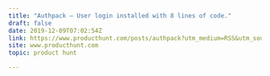 ```yaml
---
title: "Authpack — User login installed with 8 lines of code."
draft: false
date: 2019-12-09T07:02:54Z
link: https://www.producthunt.com/posts/authpack?utm_medium=RSS&utm_source=hune
site: www.producthunt.com
topic: product hunt  

---
```

